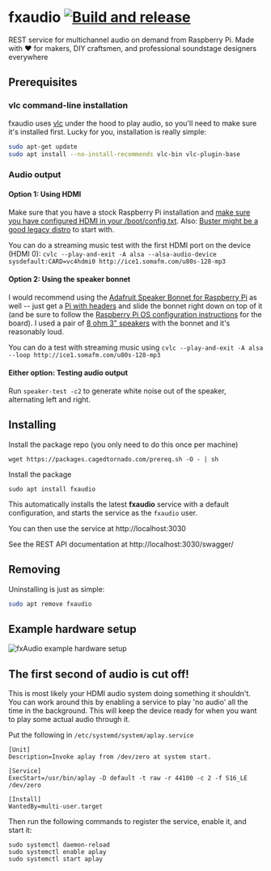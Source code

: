 # fxaudio [![Build and release](https://github.com/danesparza/fxaudio/actions/workflows/release.yaml/badge.svg)](https://github.com/danesparza/fxaudio/actions/workflows/release.yaml) 
REST service for multichannel audio on demand from Raspberry Pi.  Made with ❤️ for makers, DIY craftsmen, and professional soundstage designers everywhere

## Prerequisites

### vlc command-line installation
fxaudio uses [vlc](https://www.videolan.org/vlc/) under the hood to play audio, so you'll need to make sure it's installed first.  Lucky for you, installation is really simple:

```bash
sudo apt-get update
sudo apt install --no-install-recommends vlc-bin vlc-plugin-base
```

### Audio output
#### Option 1: Using HDMI
Make sure that you have a stock Raspberry Pi installation and [make sure you have configured HDMI in your /boot/config.txt](https://raspberrypi.stackexchange.com/questions/32717/how-to-enable-sound-on-hdmi).  Also: [Buster might be a good legacy distro](https://www.reddit.com/r/raspberry_pi/comments/qujijj/no_hdmi_audio_in_raspiconfig_raspberry_os_lite/) to start with.  

You can do a streaming music test with the first HDMI port on the device (HDMI 0): `cvlc --play-and-exit -A alsa --alsa-audio-device sysdefault:CARD=vc4hdmi0 http://ice1.somafm.com/u80s-128-mp3`

#### Option 2: Using the speaker bonnet
I would recommend using the [Adafruit Speaker Bonnet for Raspberry Pi](https://learn.adafruit.com/adafruit-speaker-bonnet-for-raspberry-pi/overview) as well -- just get a [Pi with headers](https://www.adafruit.com/product/3708) and slide the bonnet right down on top of it (and be sure to follow the [Raspberry Pi OS configuration instructions](https://learn.adafruit.com/adafruit-speaker-bonnet-for-raspberry-pi/raspberry-pi-usage) for the board).  I used a pair of [8 ohm 3" speakers](https://www.adafruit.com/product/1313) with the bonnet and it's reasonably loud. 

You can do a test with streaming music using `cvlc --play-and-exit -A alsa --loop http://ice1.somafm.com/u80s-128-mp3`

#### Either option: Testing audio output
Run `speaker-test -c2` to generate white noise out of the speaker, alternating left and right.

## Installing
Install the package repo (you only need to do this once per machine)
```
wget https://packages.cagedtornado.com/prereq.sh -O - | sh
```
Install the package
```
sudo apt install fxaudio
```
This automatically installs the latest **fxaudio** service with a default configuration, and starts the service as the `fxaudio` user. 

You can then use the service at http://localhost:3030

See the REST API documentation at http://localhost:3030/swagger/

## Removing 
Uninstalling is just as simple:

```bash
sudo apt remove fxaudio
````

## Example hardware setup
![fxAudio example hardware setup](fxAudio_hardware_annotated.png)

## The first second of audio is cut off!
This is most likely your HDMI audio system doing something it shouldn't.  You can work around this by enabling a service to play 'no audio' all the time in the background.  This will keep the device ready for when you want to play some actual audio through it.  

Put the following in `/etc/systemd/system/aplay.service`

```
[Unit]
Description=Invoke aplay from /dev/zero at system start.

[Service]
ExecStart=/usr/bin/aplay -D default -t raw -r 44100 -c 2 -f S16_LE /dev/zero

[Install]
WantedBy=multi-user.target
```

Then run the following commands to register the service, enable it, and start it:

```
sudo systemctl daemon-reload
sudo systemctl enable aplay
sudo systemctl start aplay
```
